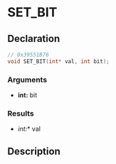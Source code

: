 # SET_BIT

## Declaration
```cpp
// 0x39551B76
void SET_BIT(int* val, int bit);
```

### Arguments
- **int:** bit

### Results
- **int*:** val

## Description
